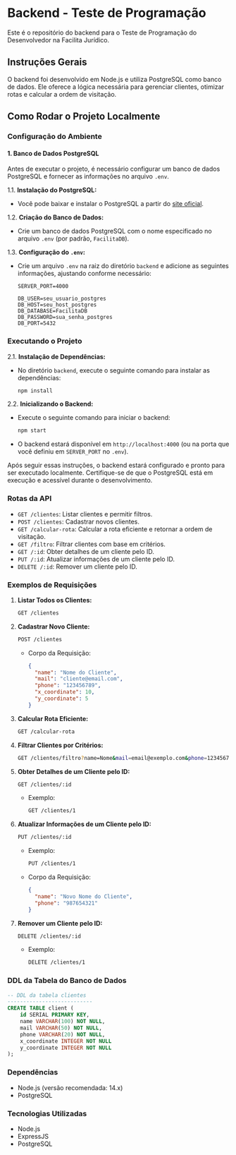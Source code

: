 # Backend - Teste de Programação

Este é o repositório do backend para o Teste de Programação do Desenvolvedor na Facilita Jurídico.

## Instruções Gerais

O backend foi desenvolvido em Node.js e utiliza PostgreSQL como banco de dados. Ele oferece a lógica necessária para gerenciar clientes, otimizar rotas e calcular a ordem de visitação.

## Como Rodar o Projeto Localmente

### Configuração do Ambiente

#### 1. Banco de Dados PostgreSQL

Antes de executar o projeto, é necessário configurar um banco de dados PostgreSQL e fornecer as informações no arquivo `.env`.

1.1. **Instalação do PostgreSQL:**

   - Você pode baixar e instalar o PostgreSQL a partir do [site oficial](https://www.postgresql.org/download/).

1.2. **Criação do Banco de Dados:**

   - Crie um banco de dados PostgreSQL com o nome especificado no arquivo `.env` (por padrão, `FacilitaDB`).

1.3. **Configuração do `.env`:**

   - Crie um arquivo `.env` na raiz do diretório `backend` e adicione as seguintes informações, ajustando conforme necessário:

     ```
     SERVER_PORT=4000

     DB_USER=seu_usuario_postgres
     DB_HOST=seu_host_postgres
     DB_DATABASE=FacilitaDB
     DB_PASSWORD=sua_senha_postgres
     DB_PORT=5432
     ```

### Executando o Projeto

2.1. **Instalação de Dependências:**

   - No diretório `backend`, execute o seguinte comando para instalar as dependências:

     ```bash
     npm install
     ```

2.2. **Inicializando o Backend:**

   - Execute o seguinte comando para iniciar o backend:

     ```bash
     npm start
     ```

   - O backend estará disponível em `http://localhost:4000` (ou na porta que você definiu em `SERVER_PORT` no `.env`).

Após seguir essas instruções, o backend estará configurado e pronto para ser executado localmente. Certifique-se de que o PostgreSQL está em execução e acessível durante o desenvolvimento.

### Rotas da API

- `GET /clientes`: Listar clientes e permitir filtros.
- `POST /clientes`: Cadastrar novos clientes.
- `GET /calcular-rota`: Calcular a rota eficiente e retornar a ordem de visitação.
- `GET /filtro`: Filtrar clientes com base em critérios.
- `GET /:id`: Obter detalhes de um cliente pelo ID.
- `PUT /:id`: Atualizar informações de um cliente pelo ID.
- `DELETE /:id`: Remover um cliente pelo ID.

### Exemplos de Requisições

1. **Listar Todos os Clientes:**
   ```bash
   GET /clientes
   ```

2. **Cadastrar Novo Cliente:**
   ```bash
   POST /clientes
   ```
   - Corpo da Requisição:
     ```json
     {
       "name": "Nome do Cliente",
       "mail": "cliente@email.com",
       "phone": "123456789",
       "x_coordinate": 10,
       "y_coordinate": 5
     }
     ```

3. **Calcular Rota Eficiente:**
   ```bash
   GET /calcular-rota
   ```

4. **Filtrar Clientes por Critérios:**
   ```bash
   GET /clientes/filtro?name=Nome&mail=email@exemplo.com&phone=123456789&x_coordinate=10&y_coordinate=5
   ```

5. **Obter Detalhes de um Cliente pelo ID:**
   ```bash
   GET /clientes/:id
   ```
   - Exemplo:
     ```bash
     GET /clientes/1
     ```

6. **Atualizar Informações de um Cliente pelo ID:**
   ```bash
   PUT /clientes/:id
   ```
   - Exemplo:
     ```bash
     PUT /clientes/1
     ```
   - Corpo da Requisição:
     ```json
     {
       "name": "Novo Nome do Cliente",
       "phone": "987654321"
     }
     ```

7. **Remover um Cliente pelo ID:**
   ```bash
   DELETE /clientes/:id
   ```
   - Exemplo:
     ```bash
     DELETE /clientes/1
     ```

### DDL da Tabela do Banco de Dados

```sql
-- DDL da tabela clientes
---------------------------
CREATE TABLE client (
    id SERIAL PRIMARY KEY,
    name VARCHAR(100) NOT NULL,
    mail VARCHAR(50) NOT NULL,
    phone VARCHAR(20) NOT NULL,
    x_coordinate INTEGER NOT NULL
    y_coordinate INTEGER NOT NULL
);
```

### Dependências

- Node.js (versão recomendada: 14.x)
- PostgreSQL

### Tecnologias Utilizadas

- Node.js
- ExpressJS
- PostgreSQL